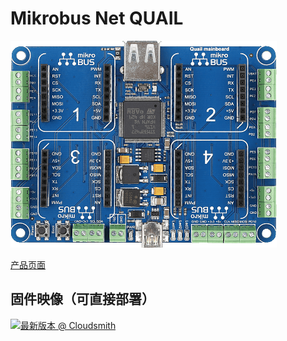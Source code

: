 # Mikrobus Net QUAIL

![mbn quail board](../../images/reference-targets/mbn-quail_board.png)

[产品页面](https://www.mikroe.com/quail)

## 固件映像（可直接部署）

[![最新版本 @ Cloudsmith](https://api-prd.cloudsmith.io/v1/badges/version/net-nanoframework/nanoframework-images-community-targets/raw/MBN_QUAIL/latest/x/?render=true)](https://cloudsmith.io/~net-nanoframework/repos/nanoframework-images-community-targets/packages/detail/raw/MBN_QUAIL/latest/)